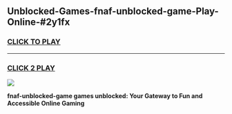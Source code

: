 
## Unblocked-Games-fnaf-unblocked-game-Play-Online-#2y1fx
<h3>
<a href="https://premium.freeplayer.one?title=fnaf-unblocked-game&ref=27F">CLICK TO PLAY</a></h3>
<hr>

<h3>
<a href="https://premium.freeplayer.one?title=fnaf-unblocked-game&ref=27F">CLICK 2 PLAY</a>
  
</h3>

<a href="https://premium.freeplayer.one?title=fnaf-unblocked-game&ref=27F"><img src="https://clearcache.store/games.png"></a>


**fnaf-unblocked-game games unblocked: Your Gateway to Fun and Accessible Online Gaming**
